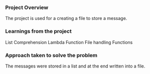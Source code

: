 ### Project Overview

 The project is used for a creating a file to store a message. 
    


### Learnings from the project

 List Comprehension
Lambda Function 
File handling 
Functions 


### Approach taken to solve the problem

 The messages  were stored in a list and at the end written into a file. 


